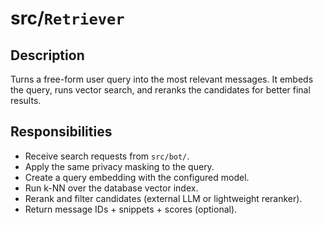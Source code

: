 # src/`Retriever`

## Description

Turns a free-form user query into the most relevant messages. It embeds the query, runs vector search, and reranks the candidates for better final results.

## Responsibilities
- Receive search requests from `src/bot/`.
- Apply the same privacy masking to the query.
- Create a query embedding with the configured model.
- Run k-NN over the database vector index.
- Rerank and filter candidates (external LLM or lightweight reranker).
- Return message IDs + snippets + scores (optional).